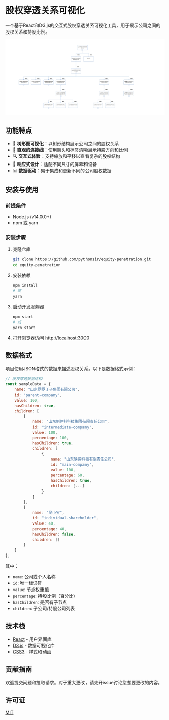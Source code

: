 # 股权穿透关系可视化

一个基于React和D3.js的交互式股权穿透关系可视化工具，用于展示公司之间的股权关系和持股比例。

![股权穿透关系可视化截图](screenshots/preview.png)

## 功能特点

- 🌳 **树形图可视化**：以树形结构展示公司之间的股权关系
- 🔗 **直观的连接线**：使用箭头和标签清晰展示持股方向和比例
- 🔍 **交互式体验**：支持缩放和平移以查看复杂的股权结构
- 📱 **响应式设计**：适配不同尺寸的屏幕和设备
- 📊 **数据驱动**：易于集成和更新不同的公司股权数据

## 安装与使用

### 前提条件

- Node.js (v14.0.0+)
- npm 或 yarn

### 安装步骤

1. 克隆仓库
   ```bash
   git clone https://github.com/pythonsir/equity-penetration.git
   cd equity-penetration
   ```

2. 安装依赖
   ```bash
   npm install
   # 或
   yarn
   ```

3. 启动开发服务器
   ```bash
   npm start
   # 或
   yarn start
   ```

4. 打开浏览器访问 [http://localhost:3000](http://localhost:3000)

## 数据格式

项目使用JSON格式的数据来描述股权关系。以下是数据格式示例：

```javascript
// 股权穿透数据结构
const sampleData = {
    name: "山东罗罗丁子集团有限公司",
    id: "parent-company",
    value: 100,
    hasChildren: true,
    children: [
        {
            name: "山东制停科科技集团有限责任公司",
            id: "intermediate-company",
            value: 100,
            percentage: 100,
            hasChildren: true,
            children: [
                {
                    name: "山东映客科技有限责任公司",
                    id: "main-company",
                    value: 100,
                    percentage: 60,
                    hasChildren: true,
                    children: [...]
                }
            ]
        },
        {
            name: "吴小宝",
            id: "individual-shareholder",
            value: 40,
            percentage: 40,
            hasChildren: false,
            children: []
        }
    ]
};
```

其中：
- `name`: 公司或个人名称
- `id`: 唯一标识符
- `value`: 节点权重值
- `percentage`: 持股比例（百分比）
- `hasChildren`: 是否有子节点
- `children`: 子公司/持股公司列表

## 技术栈

- [React](https://reactjs.org/) - 用户界面库
- [D3.js](https://d3js.org/) - 数据可视化库
- [CSS3](https://developer.mozilla.org/en-US/docs/Web/CSS) - 样式和动画

## 贡献指南

欢迎提交问题和拉取请求。对于重大更改，请先开issue讨论您想要更改的内容。

## 许可证

[MIT](LICENSE)

